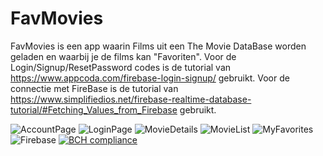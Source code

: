 # FavMovies

FavMovies is een app waarin Films uit een The Movie DataBase worden geladen en waarbij je de films kan "Favoriten". Voor de Login/Signup/ResetPassword codes is de tutorial van https://www.appcoda.com/firebase-login-signup/ gebruikt. Voor de connectie met FireBase is de tutorial van https://www.simplifiedios.net/firebase-realtime-database-tutorial/#Fetching_Values_from_Firebase gebruikt.

![AccountPage](https://i.imgur.com/TksK9sO.png)
![LoginPage](https://i.imgur.com/9Z2Reru.png)
![MovieDetails](https://i.imgur.com/9WWmF1V.png)
![MovieList](https://i.imgur.com/znsett5.png)
![MyFavorites](https://i.imgur.com/wZBkkPX.png)
![Firebase](https://i.imgur.com/qmih0mk.png)
[![BCH compliance](https://bettercodehub.com/edge/badge/RosalieSnijders/RosalieSnijders-FavMovies?branch=master)](https://bettercodehub.com/)
